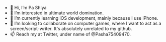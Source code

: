 - 👋 Hi, I’m Pa Shlya
- 👀 I’m interested in ultimate world domination. 
- 🌱 I’m currently learning iOS development, mainly because I use iPhone.
- 💞️ I’m looking to collaborate on computer games, where I want to act as a screen/script-writer. It's absolutely unrelated to my github.
- 📫 Reach my at Twitter, under name of @Pasha75409470. 

<!---
pashlya/pashlya is a ✨ special ✨ repository because its `README.md` (this file) appears on your GitHub profile.
You can click the Preview link to take a look at your changes.
--->
